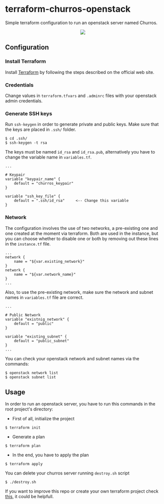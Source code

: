 # terraform-churros-openstack

Simple terraform configuration to run an openstack server named Churros.

<div><p align="center"><img  src="https://images.vexels.com/media/users/3/196119/isolated/preview/3d8c98ffd1310736269ce7c2ce3cb7ff-churros-in-bowl-icon-by-vexels.png" /></div>

## Configuration

### Install Terraform
Install [Terraform](https://developer.hashicorp.com/terraform/tutorials/aws-get-started/install-cli) by following the steps described on the official web site.

### Credentials
Change values in `terraform.tfvars` and `.adminrc` files with your openstack admin credentials.

### Generate SSH keys
Run `ssh-keygen` in order to generate private and public keys. Make sure that the keys are placed in `.ssh/` folder.
```
$ cd .ssh/
$ ssh-keygen -t rsa
```
The keys must be named `id_rsa` and `id_rsa.pub`, alternatively you have to change the variable name in `variables.tf`.
```
...

# Keypair
variable "keypair_name" {
	default = "churros_keypair"
}

variable "ssh_key_file" {
	default = ".ssh/id_rsa"     <-- Change this variable
}
```

### Network
The configuration involves the use of two networks, a pre-existing one and one created at the moment via terraform. Both are used in the instance, but you can choose whether to disable one or both by removing out these lines in the `instance.tf` file.
```
...
network {
    name = "${var.existing_network}"
}
network {
	name = "${var.network_name}"
}
...
```

Also, to use the pre-existing network, make sure the network and subnet names in `variables.tf` file are correct. 

```
...

# Public Network
variable "existnig_network" {
	default = "public"
}

variable "existing_subnet" {
	default = "public_subnet"
}
...
```

You can check your openstack network and subnet names via the commands:
```
$ openstack network list
$ openstack subnet list
```



## Usage
In order to run an openstack server, you have to run this commands in the root project's directory:
* First of all, initialize the project
```
$ terraform init
```

* Generate a plan
```
$ terraform plan
```

* In the end, you have to apply the plan
```
$ terraform apply
```

You can delete your churros server running `destroy.sh` script
```
$ ./destroy.sh
```

If you want to improve this repo or create your own terraform project check [this](https://registry.terraform.io/namespaces/terraform-provider-openstack), it could be helpfull.
